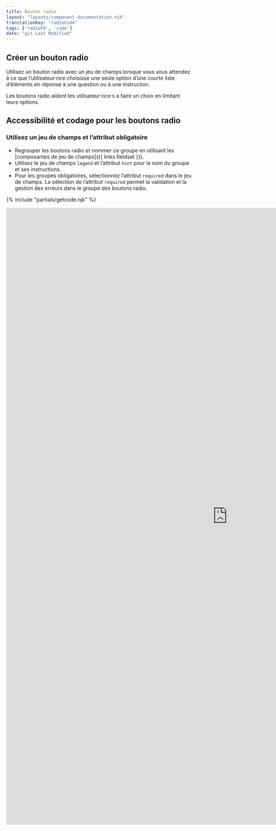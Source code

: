 ```yaml
---
title: Bouton radio
layout: "layouts/component-documentation.njk"
translationKey: "radioCode"
tags: ['radioFR', 'code']
date: "git Last Modified"
---
```


## Créer un bouton radio

Utilisez un bouton radio avec un jeu de champs lorsque vous vous attendez à ce que l’utilisateur·rice choisisse une seule option d’une courte liste d’éléments en réponse à une question ou à une instruction.

Les boutons radio aident les utilisateur·rice·s a faire un choix en limitant leurs options.

## Accessibilité et codage pour les boutons radio

### Utilisez un jeu de champs et l’attribut obligatoire

- Regrouper les boutons radio et nommer ce groupe en utilisant les [composantes de jeu de champs]({{ links.fieldset }}).
- Utilisez le jeu de champs `legend` et l’attribut `hint` pour le nom du groupe et ses instructions.
- Pour les groupes obligatoires, sélectionnez l’attribut `required` dans le jeu de champs. La sélection de l’attribut `required` permet la validation et la gestion des erreurs dans le groupe des boutons radio.

{% include "partials/getcode.njk" %}

<iframe
  title="Survol des propriétés et des évènements relatifs à gcds-radio."
  src="https://cds-snc.github.io/gcds-components/iframe.html?viewMode=docs&singleStory=true&id=components-radio--events-properties"
  width="1200"
  height="1670"
  style="display: block; margin: 0 auto;"
  frameBorder="0"
  allow="clipboard-write"
></iframe>
